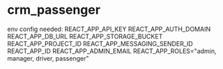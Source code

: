# crm_passenger

env config needed:
REACT_APP_API_KEY
REACT_APP_AUTH_DOMAIN
REACT_APP_DB_URL
REACT_APP_STORAGE_BUCKET
REACT_APP_PROJECT_ID
REACT_APP_MESSAGING_SENDER_ID
REACT_APP_ID
REACT_APP_ADMIN_EMAIL
REACT_APP_ROLES="admin, manager, driver, passenger"